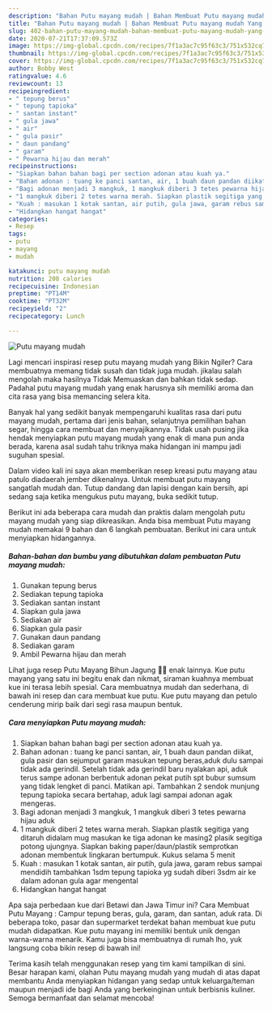 ```yaml
---
description: "Bahan Putu mayang mudah | Bahan Membuat Putu mayang mudah Yang Sedap"
title: "Bahan Putu mayang mudah | Bahan Membuat Putu mayang mudah Yang Sedap"
slug: 402-bahan-putu-mayang-mudah-bahan-membuat-putu-mayang-mudah-yang-sedap
date: 2020-07-21T17:37:09.573Z
image: https://img-global.cpcdn.com/recipes/7f1a3ac7c95f63c3/751x532cq70/putu-mayang-mudah-foto-resep-utama.jpg
thumbnail: https://img-global.cpcdn.com/recipes/7f1a3ac7c95f63c3/751x532cq70/putu-mayang-mudah-foto-resep-utama.jpg
cover: https://img-global.cpcdn.com/recipes/7f1a3ac7c95f63c3/751x532cq70/putu-mayang-mudah-foto-resep-utama.jpg
author: Bobby West
ratingvalue: 4.6
reviewcount: 13
recipeingredient:
- " tepung berus"
- " tepung tapioka"
- " santan instant"
- " gula jawa"
- " air"
- " gula pasir"
- " daun pandang"
- " garam"
- " Pewarna hijau dan merah"
recipeinstructions:
- "Siapkan bahan bahan bagi per section adonan atau kuah ya."
- "Bahan adonan : tuang ke panci santan, air, 1 buah daun pandan diikat, gula pasir dan sejumput garam masukan tepung beras,aduk dulu sampai tidak ada gerindil. Setelah tidak ada gerindil baru nyalakan api, aduk terus sampe adonan berbentuk adonan pekat putih spt bubur sumsum yang tidak lengket di panci. Matikan api. Tambahkan 2 sendok munjung tepung tapioka secara bertahap, aduk lagi sampai adonan agak mengeras."
- "Bagi adonan menjadi 3 mangkuk, 1 mangkuk diberi 3 tetes pewarna hijau aduk"
- "1 mangkuk diberi 2 tetes warna merah. Siapkan plastik segitiga yang ditaruh didalam mug masukan ke tiga adonan ke masing2 plasik segitiga potong ujungnya. Siapkan baking paper/daun/plastik semprotkan adonan membentuk lingkaran bertumpuk. Kukus selama 5 menit"
- "Kuah : masukan 1 kotak santan, air putih, gula jawa, garam rebus sampai mendidih tambahkan 1sdm tepung tapioka yg sudah diberi 3sdm air ke dalam adonan gula agar mengental"
- "Hidangkan hangat hangat"
categories:
- Resep
tags:
- putu
- mayang
- mudah

katakunci: putu mayang mudah 
nutrition: 208 calories
recipecuisine: Indonesian
preptime: "PT14M"
cooktime: "PT32M"
recipeyield: "2"
recipecategory: Lunch

---
```



![Putu mayang mudah](https://img-global.cpcdn.com/recipes/7f1a3ac7c95f63c3/751x532cq70/putu-mayang-mudah-foto-resep-utama.jpg)

Lagi mencari inspirasi resep putu mayang mudah yang Bikin Ngiler? Cara membuatnya memang tidak susah dan tidak juga mudah. jikalau salah mengolah maka hasilnya Tidak Memuaskan dan bahkan tidak sedap. Padahal putu mayang mudah yang enak harusnya sih memiliki aroma dan cita rasa yang bisa memancing selera kita.

Banyak hal yang sedikit banyak mempengaruhi kualitas rasa dari putu mayang mudah, pertama dari jenis bahan, selanjutnya pemilihan bahan segar, hingga cara membuat dan menyajikannya. Tidak usah pusing jika hendak menyiapkan putu mayang mudah yang enak di mana pun anda berada, karena asal sudah tahu triknya maka hidangan ini mampu jadi suguhan spesial.

Dalam video kali ini saya akan memberikan resep kreasi putu mayang atau patulo diadaerah jember dikenalnya. Untuk membuat putu mayang sangatlah mudah dan. Tutup dandang dan lapisi dengan kain bersih, api sedang saja ketika mengukus putu mayang, buka sedikit tutup.


Berikut ini ada beberapa cara mudah dan praktis dalam mengolah putu mayang mudah yang siap dikreasikan. Anda bisa membuat Putu mayang mudah memakai 9 bahan dan 6 langkah pembuatan. Berikut ini cara untuk menyiapkan hidangannya.

<!--inarticleads1-->

##### Bahan-bahan dan bumbu yang dibutuhkan dalam pembuatan Putu mayang mudah:

1. Gunakan  tepung berus
1. Sediakan  tepung tapioka
1. Sediakan  santan instant
1. Siapkan  gula jawa
1. Sediakan  air
1. Siapkan  gula pasir
1. Gunakan  daun pandang
1. Sediakan  garam
1. Ambil  Pewarna hijau dan merah


Lihat juga resep Putu Mayang Bihun Jagung 🥥🌽 enak lainnya. Kue putu mayang yang satu ini begitu enak dan nikmat, siraman kuahnya membuat kue ini terasa lebih spesial. Cara membuatnya mudah dan sederhana, di bawah ini resep dan cara membuat kue putu. Kue putu mayang dan petulo cenderung mirip baik dari segi rasa maupun bentuk. 

<!--inarticleads2-->

##### Cara menyiapkan Putu mayang mudah:

1. Siapkan bahan bahan bagi per section adonan atau kuah ya.
1. Bahan adonan : tuang ke panci santan, air, 1 buah daun pandan diikat, gula pasir dan sejumput garam masukan tepung beras,aduk dulu sampai tidak ada gerindil. Setelah tidak ada gerindil baru nyalakan api, aduk terus sampe adonan berbentuk adonan pekat putih spt bubur sumsum yang tidak lengket di panci. Matikan api. Tambahkan 2 sendok munjung tepung tapioka secara bertahap, aduk lagi sampai adonan agak mengeras.
1. Bagi adonan menjadi 3 mangkuk, 1 mangkuk diberi 3 tetes pewarna hijau aduk
1. 1 mangkuk diberi 2 tetes warna merah. Siapkan plastik segitiga yang ditaruh didalam mug masukan ke tiga adonan ke masing2 plasik segitiga potong ujungnya. Siapkan baking paper/daun/plastik semprotkan adonan membentuk lingkaran bertumpuk. Kukus selama 5 menit
1. Kuah : masukan 1 kotak santan, air putih, gula jawa, garam rebus sampai mendidih tambahkan 1sdm tepung tapioka yg sudah diberi 3sdm air ke dalam adonan gula agar mengental
1. Hidangkan hangat hangat


Apa saja perbedaan kue dari Betawi dan Jawa Timur ini? Cara Membuat Putu Mayang : Campur tepung beras, gula, garam, dan santan, aduk rata. Di beberapa toko, pasar dan supermarket terdekat bahan membuat kue putu mudah didapatkan. Kue putu mayang ini memiliki bentuk unik dengan warna-warna menarik. Kamu juga bisa membuatnya di rumah lho, yuk langsung coba bikin resep di bawah ini! 

Terima kasih telah menggunakan resep yang tim kami tampilkan di sini. Besar harapan kami, olahan Putu mayang mudah yang mudah di atas dapat membantu Anda menyiapkan hidangan yang sedap untuk keluarga/teman maupun menjadi ide bagi Anda yang berkeinginan untuk berbisnis kuliner. Semoga bermanfaat dan selamat mencoba!

